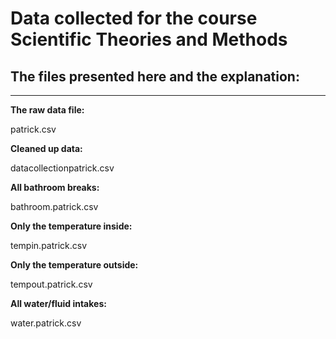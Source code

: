 
# Data collected for the course Scientific Theories and Methods

## The files presented here and the explanation:

---

**The raw data file:**

patrick.csv	

**Cleaned up data:**

datacollectionpatrick.csv	

**All bathroom breaks:**

bathroom.patrick.csv	
 
**Only the temperature inside:**

tempin.patrick.csv	
 
**Only the temperature outside:**

tempout.patrick.csv	
 
**All water/fluid intakes:**

water.patrick.csv
